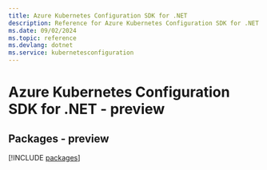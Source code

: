 ```yaml
---
title: Azure Kubernetes Configuration SDK for .NET
description: Reference for Azure Kubernetes Configuration SDK for .NET
ms.date: 09/02/2024
ms.topic: reference
ms.devlang: dotnet
ms.service: kubernetesconfiguration
---
```

# Azure Kubernetes Configuration SDK for .NET - preview
## Packages - preview
[!INCLUDE [packages](kubernetes-configuration-index.md)]